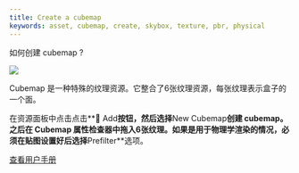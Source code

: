 ```yaml
---
title: Create a cubemap
keywords: asset, cubemap, create, skybox, texture, pbr, physical
---
```


如何创建 cubemap ?

<img src="https://s3-eu-west-1.amazonaws.com/static.playcanvas.com/instructions/new_cubemap.gif"/>

Cubemap 是一种特殊的纹理资源。它整合了6张纹理资源，每张纹理表示盒子的一个面。

在资源面板中点击点击**<span class="font-icon">&#57632;</span> Add**按钮，然后选择**New Cubemap**创建 cubemap。之后在 Cubemap 属性检查器中拖入6张纹理。如果是用于物理学渲染的情况，必须在贴图设置好后选择**Prefilter**选项。

<a class="docs" href="http://developer.playcanvas.com/en/user-manual/assets/cubemaps/" target="_blank">查看用户手册</a>

